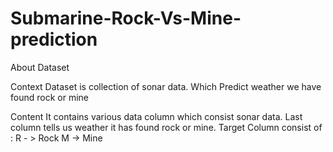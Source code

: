 # Submarine-Rock-Vs-Mine-prediction

About Dataset

Context
Dataset is collection of sonar data. Which Predict weather we have found rock or mine

Content
It contains various data column which consist sonar data. Last column tells us weather it has found rock or mine.
Target Column consist of :
R - > Rock
M -> Mine
